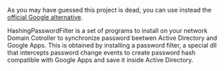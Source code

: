 As you may have guessed this project is dead, you can use instead the [official Google alternative](http://support.google.com/a/bin/topic.py?hl=en&topic=2611858&parent=14588&ctx=topic).

HashingPasswordFilter is a set of programs to install on your network Domain Cotroller to synchronize password beetwen Active Directory and Google Apps.
This is obtained by installing a password filter, a special dll that intercepts password change events to create password hash compatible with Google Apps and save it inside Active Directory.